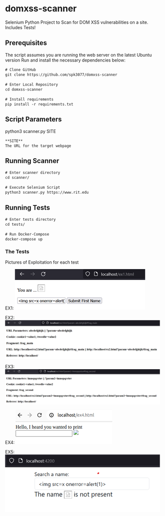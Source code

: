 # domxss-scanner
Selenium Python Project to Scan for DOM XSS vulnerabilities on a site.  Includes Tests!

## Prerequisites
The script assumes you are running the web server on the latest Ubuntu version
Run and install the necessary dependencies below:

    # Clone GitHub
    git clone https://github.com/spk3077/domxss-scanner

    # Enter Local Repository
    cd domxss-scanner

    # Install requirements
    pip install -r requirements.txt


## Script Parameters
python3 scanner.py SITE

    **SITE**
    The URL for the target webpage


## Running Scanner

    # Enter scanner directory
    cd scanner/

    # Execute Selenium Script
    python3 scanner.py https://www.rit.edu


## Running Tests

    # Enter tests directory
    cd tests/

    # Run Docker-Compose
    docker-compose up


### The Tests
Pictures of Exploitation for each test

EX1:
![Alt text](images/ex1.png?raw=true "EX1")

EX2:
![Alt text](images/ex2.png?raw=true "EX2")

EX3:
![Alt text](images/ex3.png?raw=true "EX3")

EX4:
![Alt text](images/ex4.png?raw=true "EX4")

EX5:
![Alt text](images/ex5.png?raw=true "EX5")
